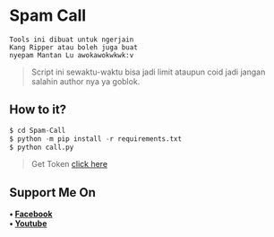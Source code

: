# Spam Call
```
Tools ini dibuat untuk ngerjain
Kang Ripper atau boleh juga buat
nyepam Mantan Lu awokawokwkwk:v
```
> Script ini sewaktu-waktu bisa jadi limit ataupun coid jadi jangan salahin author nya ya goblok.
## How to it?
```python
$ cd Spam-Call
$ python -m pip install -r requirements.txt
$ python call.py
```
> Get Token [click here](https://s.id/TokenSpamCallv4)
## Support Me On
<b>• [Facebook](https://m.facebook.com/dhasilva.junior.3)</b>
<br>
<b>• [Youtube](https://www.youtube.com/channel/UCLRXFyMN0L8yH9F-xxOd7Og)</b>
</br>
